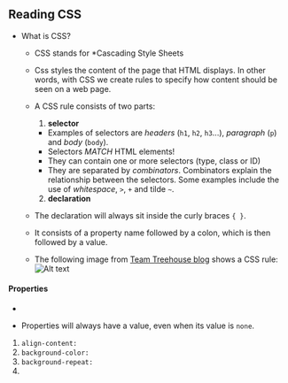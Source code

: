 ## Reading CSS

- What is CSS? 
  - CSS stands for *Cascading Style Sheets
  - Css styles the content of the page that HTML displays. In other words, with CSS we create rules to specify how content should be seen on a web page. 
  - A CSS rule consists of two parts: 
    1. **selector** 
      - Examples of selectors are *headers* (`h1`, `h2`, `h3`...), *paragraph* (`p`) and *body* (`body`).
      - Selectors *MATCH* HTML elements! 
      - They can contain one or more selectors (type, class or ID)
      - They are separated by *combinators*. Combinators explain the relationship between the selectors. Some examples include the use of *whitespace*, `>`, `+` and tilde `~`.

    2. **declaration**
  - The declaration will always sit inside the curly braces `{ }`.
  - It consists of a property name followed by a colon, which is then followed by a value. 
  - The following image from [Team Treehouse blog](http://blog.teamtreehouse.com/getting-started-with-css-part-1) shows a CSS rule:
  ![Alt text](http://blog.teamtreehouse.com/wp-content/uploads/2012/10/css-rule.jpg)

#### Properties
- 

- Properties will always have a value, even when its value is `none`.
 1. `align-content:`
 2. `background-color:`
 3. `background-repeat:`
 4. 
